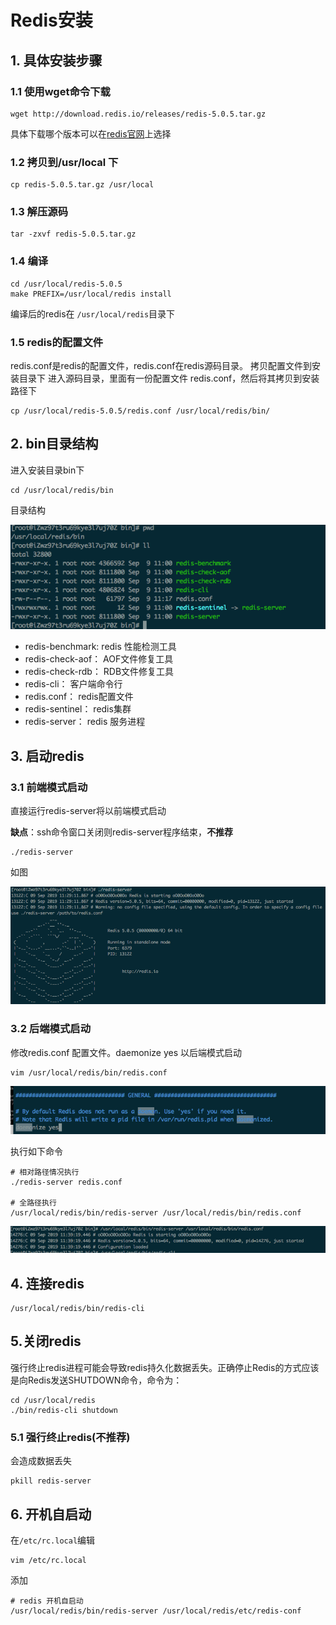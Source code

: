 # Redis安装

## 1. 具体安装步骤

### 1.1 使用wget命令下载

```
wget http://download.redis.io/releases/redis-5.0.5.tar.gz
```

具体下载哪个版本可以在[redis官网](<http://download.redis.io/releases/>)上选择

### 1.2 拷贝到/usr/local 下

```
cp redis-5.0.5.tar.gz /usr/local
```

### 1.3 解压源码

```
tar -zxvf redis-5.0.5.tar.gz
```

### 1.4 编译

```
cd /usr/local/redis-5.0.5
make PREFIX=/usr/local/redis install
```

编译后的redis在 `/usr/local/redis`目录下

### 1.5 redis的配置文件

redis.conf是redis的配置文件，redis.conf在redis源码目录。
拷贝配置文件到安装目录下
进入源码目录，里面有一份配置文件 redis.conf，然后将其拷贝到安装路径下

```
cp /usr/local/redis-5.0.5/redis.conf /usr/local/redis/bin/
```

## 2. bin目录结构

进入安装目录bin下

```
cd /usr/local/redis/bin
```

目录结构

![image-20190909112349183](./img/image-20190909112349183.png)

- redis-benchmark: redis 性能检测工具
- redis-check-aof： AOF文件修复工具
- redis-check-rdb： RDB文件修复工具
- redis-cli：  客户端命令行
- redis.conf：  redis配置文件
- redis-sentinel： redis集群
- redis-server： redis 服务进程

## 3. 启动redis

### 3.1 前端模式启动

直接运行redis-server将以前端模式启动

**缺点**：ssh命令窗口关闭则redis-server程序结束，**不推荐**

```
./redis-server
```

如图

![image-20190909112943727](./img/image-20190909112943727.png)

### 3.2 后端模式启动

修改redis.conf 配置文件。daemonize yes 以后端模式启动

```
vim /usr/local/redis/bin/redis.conf
```

![image-20190909113153794](./img/image-20190909113153794.png)

执行如下命令

```
# 相对路径情况执行
./redis-server redis.conf

# 全路径执行
/usr/local/redis/bin/redis-server /usr/local/redis/bin/redis.conf
```

![image-20190909114017734](./img/image-20190909114017734.png)

## 4. 连接redis

```
/usr/local/redis/bin/redis-cli
```

## 5.关闭redis

强行终止redis进程可能会导致redis持久化数据丢失。正确停止Redis的方式应该是向Redis发送SHUTDOWN命令，命令为：

```
cd /usr/local/redis
./bin/redis-cli shutdown
```

### 5.1 强行终止redis(不推荐)

会造成数据丢失

```
pkill redis-server
```

## 6. 开机自启动

在`/etc/rc.local`编辑

```
vim /etc/rc.local
```

添加

```
# redis 开机自启动
/usr/local/redis/bin/redis-server /usr/local/redis/etc/redis-conf
```

